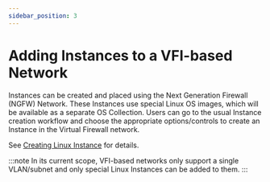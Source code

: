 ```yaml
---
sidebar_position: 3
---
```

# Adding Instances to a VFI-based Network

Instances can be created and placed using the Next Generation Firewall (NGFW) Network. These Instances use special Linux OS images, which will be available as a separate OS Collection. Users can go to the usual Instance creation workflow and choose the appropriate options/controls to create an Instance in the Virtual Firewall network. 

See [Creating Linux Instance](/docs/Compute/LinuxInstances/CreatingLinuxInstances) for details.

:::note
In its current scope, VFI-based networks only support a single VLAN/subnet and only special Linux Instances can be added to them.
:::

